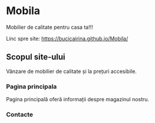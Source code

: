 # Mobila
Mobilier de calitate pentru casa ta!!!

Linc spre site: https://bucicairina.github.io/Mobila/

## Scopul site-ului

Vânzare de mobilier de calitate și la prețuri accesibile.

### Pagina principala

Pagina principală oferă informații despre magazinul nostru.

### Contacte

